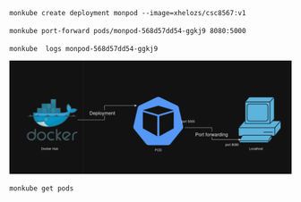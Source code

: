 ```
monkube create deployment monpod --image=xhelozs/csc8567:v1

monkube port-forward pods/monpod-568d57dd54-ggkj9 8080:5000

monkube  logs monpod-568d57dd54-ggkj9
```
![alt text](image.png)

```
monkube get pods 
```